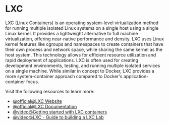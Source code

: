 # LXC

LXC (Linux Containers) is an operating system-level virtualization method for running multiple isolated Linux systems on a single host using a single Linux kernel. It provides a lightweight alternative to full machine virtualization, offering near-native performance and density. LXC uses Linux kernel features like cgroups and namespaces to create containers that have their own process and network space, while sharing the same kernel as the host system. This technology allows for efficient resource utilization and rapid deployment of applications. LXC is often used for creating development environments, testing, and running multiple isolated services on a single machine. While similar in concept to Docker, LXC provides a more system-container approach compared to Docker's application-container focus.

Visit the following resources to learn more:

- [@official@LXC Website](https://linuxcontainers.org/)
- [@official@LXC Documentation](https://linuxcontainers.org/lxc/documentation/)
- [@video@Getting started with LXC containers](https://www.youtube.com/watch?v=CWmkSj_B-wo)
- [@video@LXC - Guide to building a LXC Lab](https://www.youtube.com/watch?v=cqOtksmsxfg)